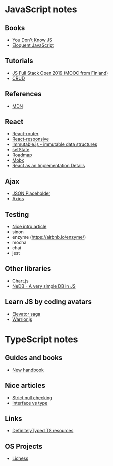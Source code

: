 # JavaScript notes

## Books

* [You Don't Know JS](https://github.com/getify/You-Dont-Know-JS)
* [Eloquent JavaScript](https://eloquentjavascript.net/)

## Tutorials

* [JS Full Stack Open 2019 (MOOC from Finland)](https://eloquentjavascript.net/)
* [CRUD](https://en.wikipedia.org/wiki/Create,_read,_update_and_delete)

## References

* [MDN](https://developer.mozilla.org/en-US/docs/Web)

## React

* [React-router](https://reacttraining.com/react-router/web/guides/quick-start)
* [React-responsive](https://github.com/contra/react-responsive)
* [Immutable.js - immutable data structures](https://github.com/immutable-js/immutable-js)
* [setState](https://www.freecodecamp.org/news/get-pro-with-react-setstate-in-10-minutes-d38251d1c781/)
* [Roadmap](https://reacttraining.com/courses/)
* [Mobx](https://github.com/mobxjs/mobx)
* [React as an Implementation Details](https://chriskiehl.com/article/react-as-an-implementation-detail)

## Ajax

* [JSON Placeholder](https://jsonplaceholder.typicode.com/)
* [Axios](https://github.com/axios/axios)

## Testing

* [Nice intro article](https://medium.com/feedzaitech/javascript-and-react-unit-tests-basics-324e93dfc64c)
* sinon
* enzyme (https://airbnb.io/enzyme/)
* mocha
* chai
* jest

## Other libraries

* [Chart.js](https://www.chartjs.org/)
* [NeDB - A very simple DB in JS](https://github.com/louischatriot/nedb)

## Learn JS by coding avatars

* [Elevator saga](https://play.elevatorsaga.com/)
* [Warrior.js](https://warrior.js.org/)

# TypeScript notes

## Guides and books

* [New handbook](https://microsoft.github.io/TypeScript-New-Handbook/everything/)

## Nice articles

* [Strict null checking](https://github.com/mjbvz/vscode-strict-null-check-migration-tools)
* [Interface vs type](https://pawelgrzybek.com/typescript-interface-vs-type/)

## Links

* [DefinitelyTyped TS resources](http://definitelytyped.org/directory/learn.html)

## OS Projects

* [Lichess](https://github.com/ornicar/lila/tree/master/ui)
